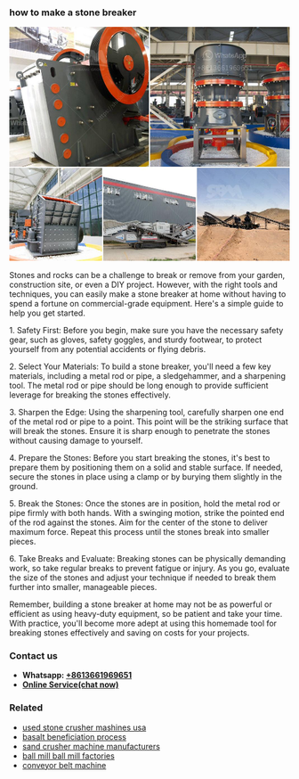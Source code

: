 <h3>how to make a stone breaker</h3><img src='1708589641.jpg' alt=''><p>Stones and rocks can be a challenge to break or remove from your garden, construction site, or even a DIY project. However, with the right tools and techniques, you can easily make a stone breaker at home without having to spend a fortune on commercial-grade equipment. Here's a simple guide to help you get started.</p><p>1. Safety First: Before you begin, make sure you have the necessary safety gear, such as gloves, safety goggles, and sturdy footwear, to protect yourself from any potential accidents or flying debris.</p><p>2. Select Your Materials: To build a stone breaker, you'll need a few key materials, including a metal rod or pipe, a sledgehammer, and a sharpening tool. The metal rod or pipe should be long enough to provide sufficient leverage for breaking the stones effectively.</p><p>3. Sharpen the Edge: Using the sharpening tool, carefully sharpen one end of the metal rod or pipe to a point. This point will be the striking surface that will break the stones. Ensure it is sharp enough to penetrate the stones without causing damage to yourself.</p><p>4. Prepare the Stones: Before you start breaking the stones, it's best to prepare them by positioning them on a solid and stable surface. If needed, secure the stones in place using a clamp or by burying them slightly in the ground.</p><p>5. Break the Stones: Once the stones are in position, hold the metal rod or pipe firmly with both hands. With a swinging motion, strike the pointed end of the rod against the stones. Aim for the center of the stone to deliver maximum force. Repeat this process until the stones break into smaller pieces.</p><p>6. Take Breaks and Evaluate: Breaking stones can be physically demanding work, so take regular breaks to prevent fatigue or injury. As you go, evaluate the size of the stones and adjust your technique if needed to break them further into smaller, manageable pieces.</p><p>Remember, building a stone breaker at home may not be as powerful or efficient as using heavy-duty equipment, so be patient and take your time. With practice, you'll become more adept at using this homemade tool for breaking stones effectively and saving on costs for your projects.</p><h3>Contact us</h3><ul><li><strong>Whatsapp:&nbsp;<a href="https://wa.me/8613661969651">+8613661969651</a></strong></li><li><a href="https://swt.shibang-china.com/?git&amp;zhl&amp;how to make a stone breaker"><strong>Online Service(chat now)</strong></a></li></ul><h3>Related</h3><ul><li><a href='used stone crusher mashines usa.md'>used stone crusher mashines usa</a></li><li><a href='basalt beneficiation process.md'>basalt beneficiation process</a></li><li><a href='sand crusher machine manufacturers.md'>sand crusher machine manufacturers</a></li><li><a href='ball mill ball mill factories.md'>ball mill ball mill factories</a></li><li><a href='conveyor belt machine.md'>conveyor belt machine</a></li></ul>
